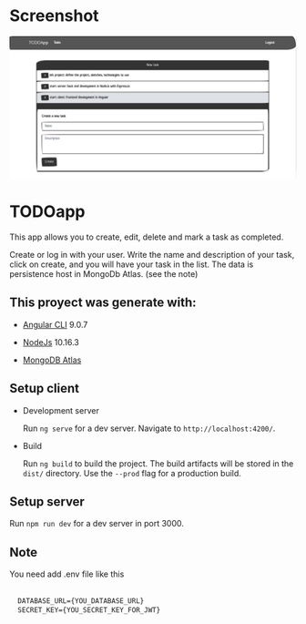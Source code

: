 # Screenshot
![](docs/screenshot.png)

# TODOapp
This app allows you to create, edit, delete and mark a task as completed.

Create or log in with your user.
Write the name and description of your task, click on create, and you will have your task in the list.
The data is persistence host in MongoDb Atlas. (see the note)

## This proyect was generate with:

* [Angular CLI](https://github.com/angular/angular-cli) 9.0.7 

* [NodeJs](https://github.com/nodejs/node) 10.16.3

* [MongoDB Atlas](https://www.mongodb.com/cloud/atlas)

## Setup client

* Development server

  Run `ng serve` for a dev server. Navigate to `http://localhost:4200/`.

* Build

  Run `ng build` to build the project. The build artifacts will be stored in the `dist/` directory. Use the `--prod` flag for a   production build.

## Setup server

  Run `npm run dev` for a dev server in port 3000.
  
## Note
  
You need add .env file like this

<pre><code> 
  DATABASE_URL={YOU_DATABASE_URL}
  SECRET_KEY={YOU_SECRET_KEY_FOR_JWT}
</pre></code>
